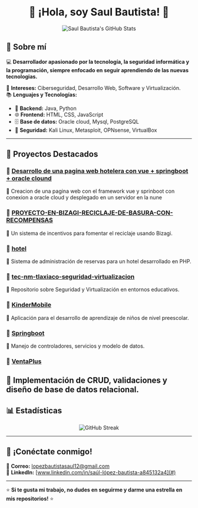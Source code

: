 <h1 align="center">👋 ¡Hola, soy Saul Bautista! 🚀</h1>

<p align="center">
  <img src="https://github-readme-stats.vercel.app/api?username=saul19bautista&show_icons=true&theme=tokyonight" alt="Saul Bautista's GitHub Stats"/>
</p>

## 🌟 Sobre mí  
💻 **Desarrollador apasionado por la tecnología, la seguridad informática y la programación, siempre enfocado en seguir aprendiendo de las nuevas tecnologias.**

🎯 **Intereses:** Ciberseguridad, Desarrollo Web, Software y Virtualización.  
📚 **Lenguajes y Tecnologías:**  
- 💾 **Backend:** Java, Python  
- 🌐 **Frontend:** HTML, CSS, JavaScript
- 🗄️ **Base de datos:** Oracle cloud, Mysql, PostgreSQL  
- 🔐 **Seguridad:** Kali Linux, Metasploit, OPNsense, VirtualBox  

---

## 🚀 Proyectos Destacados  

### 🔐 [Desarrollo de una pagina web hotelera con vue + springboot + oracle clound](#)
📌 Creacion de una pagina web con el framework vue y sprinboot con conexion a oracle cloud y desplegado en un servidor en la nune

### 🌱 [PROYECTO-EN-BIZAGI-RECICLAJE-DE-BASURA-CON-RECOMPENSAS](#)
📌 Un sistema de incentivos para fomentar el reciclaje usando Bizagi.  

### 🏨 [hotel](#)
📌 Sistema de administración de reservas para un hotel desarrollado en PHP.  

### 🔐 [tec-nm-tlaxiaco-seguridad-virtualizacion](#)
📌 Repositorio sobre Seguridad y Virtualización en entornos educativos. 


### 🔐 [KinderMobile](#)
📌 Aplicación para el desarrollo de aprendizaje de niños de nivel preescolar.  

### 🔐 [Springboot](#)
📌 Manejo de controladores, servicios y modelo de datos.  

### 🔐 [VentaPlus](#)
📌 Implementación de CRUD, validaciones y diseño de base de datos relacional.
---

## 📊 Estadísticas  

<p align="center">
  <img src="https://github-readme-streak-stats.herokuapp.com/?user=saul19bautista&theme=tokyonight" alt="GitHub Streak"/>
</p>

---

## 🤝 ¡Conéctate conmigo!  
📩 **Correo:** lopezbautistasaul12@gmail.com  
🔗 **LinkedIn:** [www.linkedin.com/in/saúl-lópez-bautista-a845132a4](#)  

---

⭐ **Si te gusta mi trabajo, no dudes en seguirme y darme una estrella en mis repositorios!** ⭐  
